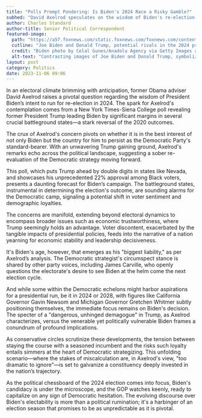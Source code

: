 ```yaml
---
title: "Polls Prompt Pondering: Is Biden's 2024 Race a Risky Gamble?"
subhed: "David Axelrod speculates on the wisdom of Biden's re-election bid amidst unfavorable battleground state polls."
author: Charles Standard
author-title: Senior Political Correspondent
featured-image: 
  path: "https://a57.foxnews.com/static.foxnews.com/foxnews.com/content/uploads/2023/08/720/405/trump-vs-biden.png?ve=1&tl=1"
  cutline: "Joe Biden and Donald Trump, potential rivals in the 2024 presidential race."
  credit: "Biden photo by Celal Gunes/Anadolu Agency via Getty Images and Trump photo Mario Tama/Getty Images "
  alt-text: "Contrasting images of Joe Biden and Donald Trump, symbolizing their potential electoral showdown in 2024."
layout: post
category: Politics
date: 2023-11-06 09:06
---
```


In an electoral climate brimming with anticipation, former Obama adviser David Axelrod raises a pivotal question regarding the wisdom of President Biden’s intent to run for re-election in 2024. The spark for Axelrod's contemplation comes from a New York Times-Siena College poll revealing former President Trump leading Biden by significant margins in several crucial battleground states—a stark reversal of the 2020 outcomes.

The crux of Axelrod's concern pivots on whether it is in the best interest of not only Biden but the country for him to persist as the Democratic Party's standard-bearer. With an unwavering Trump gaining ground, Axelrod's remarks echo across the political landscape, suggesting a sober re-evaluation of the Democratic strategy moving forward.

This poll, which puts Trump ahead by double digits in states like Nevada, and showcases his unprecedented 22% approval among Black voters, presents a daunting forecast for Biden’s campaign. The battleground states, instrumental in determining the election's outcome, are sounding alarms for the Democratic camp, signaling a potential shift in voter sentiment and demographic loyalties.

The concerns are manifold, extending beyond electoral dynamics to encompass broader issues such as economic trustworthiness, where Trump seemingly holds an advantage. Voter discontent, exacerbated by the tangible impacts of presidential policies, feeds into the narrative of a nation yearning for economic stability and leadership decisiveness.

It's Biden's age, however, that emerges as his "biggest liability," as per Axelrod’s analysis. The Democratic strategist's circumspect stance is shared by other party voices, including James Carville, who openly questions the electorate's desire to see Biden at the helm come the next election cycle.

And while some within the Democratic echelons might harbor aspirations for a presidential run, be it in 2024 or 2028, with figures like California Governor Gavin Newsom and Michigan Governor Gretchen Whitmer subtly positioning themselves, the immediate focus remains on Biden's decision. The specter of a "dangerous, unhinged demagogue" in Trump, as Axelrod characterizes, versus the venerable yet politically vulnerable Biden frames a conundrum of profound implications.

As conservative circles scrutinize these developments, the tension between staying the course with a seasoned incumbent and the risks such loyalty entails simmers at the heart of Democratic strategizing. This unfolding scenario—where the stakes of miscalculation are, in Axelrod's view, "too dramatic to ignore"—is set to galvanize a constituency deeply invested in the nation’s trajectory.

As the political chessboard of the 2024 election comes into focus, Biden's candidacy is under the microscope, and the GOP watches keenly, ready to capitalize on any sign of Democratic hesitation. The evolving discourse over Biden's electability is more than a political rumination; it's a harbinger of an election season that promises to be as unpredictable as it is pivotal.
